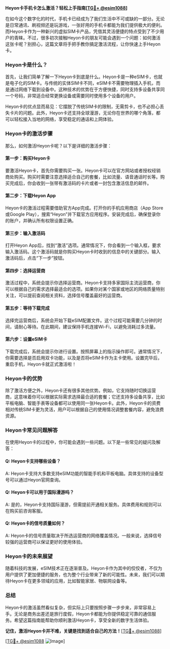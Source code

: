 **Heyon卡手机卡怎么激活？轻松上手指南[[TG💪+ @esim1088](https://t.me/s/esim1088)]**

在如今这个数字化的时代，手机卡已经成为了我们生活中不可或缺的一部分。无论是日常通讯、刷视频还是玩游戏，一张好用的手机卡都能为我们提供极大的便利。而Heyon卡作为一种新兴的虚拟SIM卡产品，凭借其灵活便捷的特点受到了不少用户的青睐。不过，很多初次接触Heyon卡的朋友可能会遇到一个问题：如何激活这张卡呢？别担心，这篇文章将手把手教你搞定激活流程，让你快速上手Heyon卡。

### Heyon卡是什么？

首先，让我们简单了解一下Heyon卡到底是什么。Heyon卡是一种eSIM卡，也就是电子化的SIM卡。与传统的实体SIM卡不同，eSIM卡不需要物理插入手机，而是通过网络下载到设备中。这种技术的优势在于方便快捷，同时支持多设备共享同一个号码，非常适合经常更换设备或需要同时使用多个设备的用户。

Heyon卡的优点显而易见：它摆脱了传统SIM卡的限制，无需剪卡，也不必担心丢失卡片的问题。此外，Heyon卡还支持全球漫游，无论你在世界的哪个角落，都可以轻松接入当地的网络，享受稳定的通话和上网体验。

### Heyon卡的激活步骤

那么，如何激活Heyon卡呢？以下是详细的激活步骤：

#### 第一步：购买Heyon卡

要激活Heyon卡，首先你需要购买一张。Heyon卡可以在官方网站或者授权经销商处购买。购买时需要注意选择适合自己的套餐，比如流量、语音通话时长等。购买完成后，你会收到一张带有激活码的卡片或者一封包含激活信息的邮件。

#### 第二步：下载Heyon App

Heyon卡的激活过程需要借助官方App完成。打开你的手机应用商店（App Store或Google Play），搜索“Heyon”并下载官方应用程序。安装完成后，确保登录你的账户，并确认所有权限设置正确。

#### 第三步：输入激活码

打开Heyon App后，找到“激活”选项。通常情况下，你会看到一个输入框，要求输入激活码。这个激活码就是你购买Heyon卡时收到的信息中的关键部分。输入激活码后，点击“下一步”按钮。

#### 第四步：选择运营商

激活过程中，系统会提示你选择运营商。Heyon卡支持多家国际主流运营商，你可以根据自己的需求选择最适合的选项。如果你对某个国家或地区的网络质量特别关注，可以提前查阅相关资料，选择信号覆盖最好的运营商。

#### 第五步：等待下载完成

选择完运营商后，系统会开始下载eSIM配置文件。这个过程可能需要几分钟的时间，请耐心等待。在此期间，建议保持手机连接Wi-Fi，以避免消耗过多流量。

#### 第六步：设置eSIM卡

下载完成后，系统会提示你进行设置。按照屏幕上的指示操作即可。通常情况下，你需要选择是否启用双卡功能，以及是否将eSIM卡作为主卡使用。设置完毕后，重启手机，Heyon卡就正式激活啦！

### Heyon卡的优势

除了激活方便之外，Heyon卡还有很多其他优势。例如，它支持随时切换运营商，这意味着你可以根据实际需求选择最合适的套餐；它还支持多设备共享，比如平板电脑、智能手表等设备都可以使用同一张Heyon卡。此外，Heyon卡的资费相对传统SIM卡更为灵活，用户可以根据自己的使用情况调整套餐内容，避免浪费资源。

### Heyon卡常见问题解答

在使用Heyon卡的过程中，你可能会遇到一些问题。以下是一些常见的疑问及解答：

#### Q: Heyon卡支持哪些设备？
A: Heyon卡支持大多数支持eSIM功能的智能手机和平板电脑。具体支持的设备型号可以通过Heyon官网查询。

#### Q: Heyon卡可以用于国际漫游吗？
A: 是的，Heyon卡支持国际漫游，但需提前开通相关服务。具体费用和规则可以在购买前咨询客服。

#### Q: Heyon卡的信号质量如何？
A: Heyon卡的信号质量取决于所选运营商的网络覆盖情况。一般来说，选择信号较强的运营商可以保证更好的使用体验。

### Heyon卡的未来展望

随着科技的发展，eSIM技术正在逐渐普及。Heyon卡作为其中的佼佼者，不仅为用户提供了更加便捷的服务，也为整个行业带来了新的可能性。未来，我们可以期待Heyon卡在更多领域的应用，比如智能家居、物联网设备等。

### 总结

Heyon卡的激活虽然看似复杂，但实际上只要按照步骤一步步来，非常容易上手。无论是商务出差还是旅行度假，Heyon卡都能为你提供稳定可靠的通信服务。希望这篇指南能帮助你顺利激活Heyon卡，享受全新的数字生活体验。

**记住，激活Heyon卡并不难，关键是找到适合自己的方法！**[[TG💪+ @esim1088](https://t.me/s/esim1088)]

[[TG💪+ @esim1088](https://t.me/s/esim1088) ![Image](https://i.postimg.cc/4NQfJmqS/Snipaste-2025-05-13-00-14-12.png)]